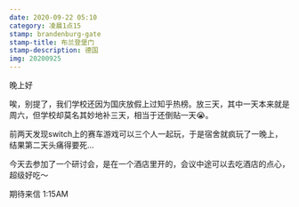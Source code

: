 ```yaml
---
date: 2020-09-22 05:10
category: 凌晨1点15
stamp: brandenburg-gate
stamp-title: 布兰登堡门
stamp-description: 德国
img: 20200925
---
```


<p>
晚上好

唉，别提了，我们学校还因为国庆放假上过知乎热榜。放三天，其中一天本来就是周六，但学校却莫名其妙地补三天，相当于还倒贴一天😭。

前两天发现switch上的赛车游戏可以三个人一起玩，于是宿舍就疯玩了一晚上，结果第二天头痛得要死…

今天去参加了一个研讨会，是在一个酒店里开的，会议中途可以去吃酒店的点心，超级好吃～


期待来信
1:15AM

</p>